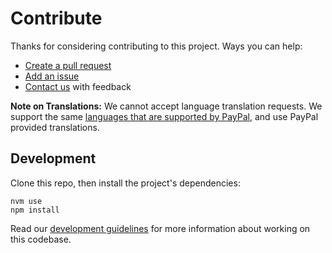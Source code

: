# Contribute

Thanks for considering contributing to this project. Ways you can help:

* [Create a pull request](https://help.github.com/articles/creating-a-pull-request)
* [Add an issue](https://github.com/braintree/braintree-web-drop-in/issues)
* [Contact us](README.md#feedback) with feedback

__Note on Translations:__ We cannot accept language translation requests. We support the same [languages that are supported by PayPal](https://developer.paypal.com/docs/api/reference/locale-codes/), and use PayPal provided translations.

## Development

Clone this repo, then install the project's dependencies:

```
nvm use
npm install
```

Read our [development guidelines](DEVELOPMENT.md) for more information about working on this codebase.
